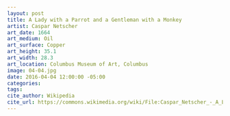 ```yaml
---
layout: post
title: A Lady with a Parrot and a Gentleman with a Monkey
artist: Caspar Netscher
art_date: 1664
art_medium: Oil
art_surface: Copper
art_height: 35.1
art_width: 28.3
art_location: Columbus Museum of Art, Columbus
image: 04-04.jpg
date: 2016-04-04 12:00:00 -05:00
categories:
tags:
cite_author: Wikipedia
cite_url: https://commons.wikimedia.org/wiki/File:Caspar_Netscher_-_A_Lady_with_a_Parrot_and_a_Gentleman_with_a_Monkey_(1664).jpg
---
```

